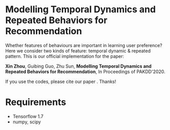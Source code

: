 # Modelling Temporal Dynamics and Repeated Behaviors for Recommendation

Whether features of behaviours are important in learning user preference? Here we consider two kinds of feature: temporal dynamic & repeated pattern. This is our official implementation for the paper: 

**Xin Zhou**, Guibing Guo, Zhu Sun, **Modelling Temporal Dynamics and Repeated Behaviors for Recommendation**, In Proceedings of PAKDD'2020.

If you use the codes, please cite our paper . Thanks!

# Requirements

- Tensorflow 1.7
- numpy, scipy
